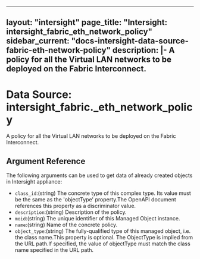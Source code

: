 
---
layout: "intersight"
page_title: "Intersight: intersight_fabric_eth_network_policy"
sidebar_current: "docs-intersight-data-source-fabric-eth-network-policy"
description: |-
A policy for all the Virtual LAN networks to be deployed on the Fabric Interconnect.
---

# Data Source: intersight_fabric._eth_network_policy
A policy for all the Virtual LAN networks to be deployed on the Fabric Interconnect.
## Argument Reference
The following arguments can be used to get data of already created objects in Intersight appliance:
* `class_id`:(string) The concrete type of this complex type. Its value must be the same as the 'objectType' property.The OpenAPI document references this property as a discriminator value. 
* `description`:(string) Description of the policy. 
* `moid`:(string) The unique identifier of this Managed Object instance. 
* `name`:(string) Name of the concrete policy. 
* `object_type`:(string) The fully-qualified type of this managed object, i.e. the class name.This property is optional. The ObjectType is implied from the URL path.If specified, the value of objectType must match the class name specified in the URL path. 

